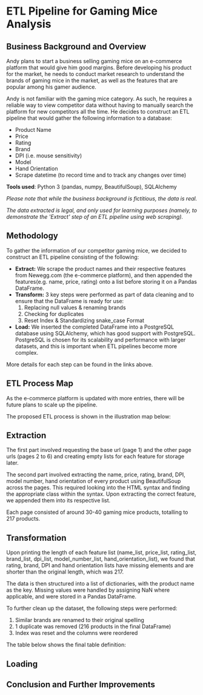 # ETL Pipeline for Gaming Mice Analysis
## Business Background and Overview
Andy plans to start a business selling gaming mice on an e-commerce platform that would give him good margins. Before developing his product for the market, he needs to conduct market research to understand the brands of gaming mice in the market, as well as the features that are popular among his gamer audience.

Andy is not familiar with the gaming mice category. As such, he requires a reliable way to view competitor data without having to manually search the platform for new competitors all the time. He decides to construct an ETL pipeline that would gather the following information to a database:
- Product Name
- Price
- Rating
- Brand
- DPI (i.e. mouse sensitivity)
- Model
- Hand Orientation
- Scrape datetime (to record time and to track any changes over time)

**Tools used**: Python 3 (pandas, numpy, BeautifulSoup), SQLAlchemy

_Please note that while the business background is fictitious, the data is real._

_The data extracted is legal, and only used for learning purposes (namely, to demonstrate the 'Extract' step of an ETL pipeline using web scraping)._

## Methodology
To gather the information of our competitor gaming mice, we decided to construct an ETL pipeline consisting of the following:
- **Extract:** We scrape the product names and their respective features from Newegg.com (the e-commerce platform), and then appended the features(e.g. name, price, rating) onto a list before storing it on a Pandas DataFrame.
- **Transform:** 3 key steps were performed as part of data cleaning and to ensure that the DataFrame is ready for use:
    1. Replacing null values & renaming brands
    2. Checking for duplicates
    3. Reset Index & Standardizing snake_case Format
- **Load:** We inserted the completed DataFrame into a PostgreSQL database using SQLAlchemy, which has good support with PostgreSQL. PostgreSQL is chosen for its scalability and performance with larger datasets, and this is important when ETL pipelines become more complex.

More details for each step can be found in the links above.

## **ETL Process Map**
As the e-commerce platform is updated with more entries, there will be future plans to scale up the pipeline. 

The proposed ETL process is shown in the illustration map below:

## Extraction
The first part involved requesting the base url (page 1) and the other page urls (pages 2 to 6) and creating empty lists for each feature for storage later. 

The second part involved extracting the name, price, rating, brand, DPI, model number, hand orientation of every product using BeautifulSoup across the pages. This required looking into the HTML syntax and finding the appropriate class within the syntax. Upon extracting the correct feature, we appended them into its respective list. 

Each page consisted of around 30-40 gaming mice products, totalling to 217 products.

## Transformation
Upon printing the length of each feature list (name_list, price_list, rating_list, brand_list, dpi_list, model_number_list, hand_orientation_list), we found that rating, brand, DPI and hand orientation lists have missing elements and are shorter than the original length, which was 217.

The data is then structured into a list of dictionaries, with the product name as the key. Missing values were handled by assigning NaN where applicable, and were stored in a Pandas DataFrame.

To further clean up the dataset, the following steps were performed:
1. Similar brands are renamed to their original spelling
2. 1 duplicate was removed (216 products in the final DataFrame)
3. Index was reset and the columns were reordered

The table below shows the final table definition:

## Loading
## Conclusion and Further Improvements
